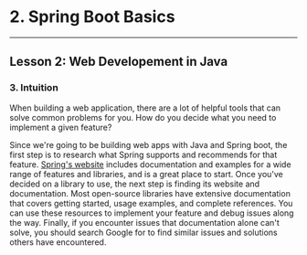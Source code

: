 # 2. Spring Boot Basics 
___

## Lesson 2: Web Developement in Java

### 3. Intuition



When building a web application, there are a lot of helpful tools that can solve common problems for you. How do you decide what you need to implement a given feature?

Since we're going to be building web apps with Java and Spring boot, the first step is to research what Spring supports and recommends for that feature. [Spring's website](https://spring.io/projects) includes documentation and examples for a wide range of features and libraries, and is a great place to start. Once you've decided on a library to use, the next step is finding its website and documentation. Most open-source libraries have extensive documentation that covers getting started, usage examples, and complete references. You can use these resources to implement your feature and debug issues along the way. Finally, if you encounter issues that documentation alone can't solve, you should search Google for to find similar issues and solutions others have encountered.